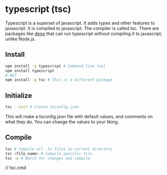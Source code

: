 # typescript (tsc)
Typescript is a superset of javascript. It adds types and other features to javascript. It is compiled to javascript. The compiler is called tsc. There are packages like [deno](https://deno.land/) that can run typescript without compiling it to javascript, unlike Node.js.

## Install

```bash
npm install -g typescript # Command line tool
npm install typescript 
# NOT
npm install -g tsc # This is a different package
```

## Initialize

```bash
tsc --init # Create tsconfig.json
```
This will make a tsconfig.json file with default values, and comments on what they do. You can change the values to your liking.

## Compile

```bash
tsc # Compile all .ts files in current directory
tsc <file_name> # Compile specific file
tsc -w # Watch for changes and compile
```

// tsc.cmd